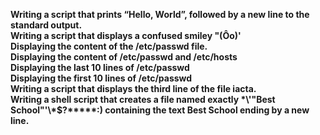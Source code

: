 **Writing a script that prints “Hello, World”, followed by a new line to the standard output.**<br>
**Writing a script that displays a confused smiley "(Ôo)'**<br>
**Displaying the content of the /etc/passwd file.**<br>
**Displaying the content of /etc/passwd and /etc/hosts**<br>
**Displaying the last 10 lines of /etc/passwd**<br>
**Displaying the first 10 lines of /etc/passwd**<br>
**Writing a script that displays the third line of the file iacta.**<br>
**Writing a shell script that creates a file named exactly \*\\'"Best School"\'\\*$\?\*\*\*\*\*:) containing the text Best School ending by a new line.**<br>
